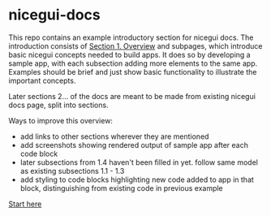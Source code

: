 # nicegui-docs
This repo contains an example introductory section for nicegui docs.  The introduction consists of [Section 1. Overview](overview.md) and subpages, which introduce basic nicegui concepts needed to build apps.  It does so by developing a sample app, with each subsection adding more elements to the same app.  Examples should be brief and just show basic functionality to illustrate the important concepts.

Later sections 2... of the docs are meant to be made from existing nicegui docs page, split into sections.

Ways to improve this overview: 
- add links to other sections wherever they are mentioned
- add screenshots showing rendered output of sample app after each code block
- later subsections from 1.4 haven't been filled in yet.  follow same model as existing subsections 1.1 - 1.3
- add styling to code blocks highlighting new code added to app in that block, distinguishing from existing code in previous example


[Start here](overview.md)
